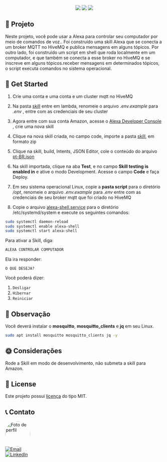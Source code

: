 <div align="center">
   <a href="https://www.amazon.com.br/s?k=alexa"><img src="https://img.shields.io/badge/-Alexa-00CAFF?style=flat-square&logo=amazon-alexa&logoColor=white"></a>
   <a href="https://www.home-assistant.io/"><img src="https://img.shields.io/badge/-Home%20Assistant-41BDF5?style=flat-square&logo=home-assistant&logoColor=white"></a>
   <a href="https://www.hivemq.com/"><img src="https://img.shields.io/badge/HiveMQ-black?style=flat-square&logo=hive&logoColor=yellow"></a>
</div>

## **🤖 Projeto**

Neste projeto, você pode usar a Alexa para controlar seu computador por meio de comandos de voz.. Foi construído uma skill Alexa que se conecta a um broker MQTT no HiveMQ e publica mensagens em alguns tópicos. Por outro lado, foi construído um script em shell que roda localmente em um computador, e que também se conecta a esse broker no HiveMQ e se inscreve em alguns tópicos.receber mensagens em determinados tópicos, o script executa comandos no sistema operacional.

## 🚀 Get Started

1. Crie uma conta e uma conta e um cluster mqtt no HiveMQ

2. Na pasta [skill](./skill/) entre em lambda, renomeie o arquivo _.env.example_ para _.env_ , entre com as credenciais de seu cluster

3. Agora entre com sua conta Amazon, acesse o [Alexa Developer Console ](https://developer.amazon.com/alexa/console/), crie uma nova skill

4. Clique na nova skill criada, no campo code, importe a pasta [skill](./skill/), em formato zip

5. Clique na skill, build, Intents, JSON Editor, cole o conteúdo do arquivo [pt-BR.json](./skill/interactionModels/custom/pt-BR.json)

6. Na skill importada, clique na aba **Test**, e no campo **Skill testing is enabled in** e ative o modo Development. Acesse o campo **Code** e faça Deploy.

7. Em seu sistema operacional Linux, copie a **pasta script** para o diretório _/opt_, renomeie o arquivo _.env.example_ para _.env_ entre com as credenciais de seu broker mqtt que foi criado no HiveMQ
   <br/>

8. Copie o arquivo [alexa-shell.service](./alexa-shell.service) para o diretório /etc/systemd/system e execute os seguintes comandos:

```bash
sudo systemctl daemon-reload
sudo systemctl enable alexa-shell
sudo systemctl start alexa-shell
```

Para ativar a Skill, diga:

```txt
ALEXA CONTROLAR COMPUTADOR
```

Ela ira responder:

```
O QUE DESEJA?
```

Você poderá dizer:

1. `Desligar`
2. `Hibernar`
3. `Reiniciar`

## **🙂 Observação**

Você deverá instalar o **mosquitto**, **mosquitto_clients** e **jq** em seu Linux.

```bash
sudo apt install mosquitto mosquitto_clients jq -y
```

## **🌞 Considerações**

Rode a Skill em modo de desenvolvimento, não submeta a skill para Amazon.

## **📝 License**

Este projeto possui [licença](LICENSE.md) do tipo MIT.

## 📞 Contato

<a href="https://github.com/tpaphysics">
  <img src="https://avatars.githubusercontent.com/u/46402647?s=400&u=5b00ec492908116235f3d0c6eee80b94840b2339&v=4" alt="Foto de perfil" width="80" style="border-radius:50%">
</a>
<br>
<a href="mailto:physics.posgrad@gmail.com">
  <img src="https://img.shields.io/badge/Email-Gmail-D14836?style=flat&logo=gmail&logoColor=white" alt="Email">
</a>
<br>

<a href="seulinkedin.com">
  <img src="https://img.shields.io/badge/LinkedIn-Profile-0077B5?style=flat&logo=linkedin&logoColor=white" alt="LinkedIn">
</a>
